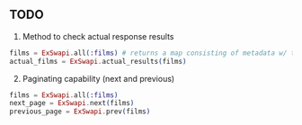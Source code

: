 ## TODO

1. Method to check actual response results
```elixir
films = ExSwapi.all(:films) # returns a map consisting of metadata w/ the actual results
actual_films = ExSwapi.actual_results(films)
```

2. Paginating capability (next and previous)
```elixir
films = ExSwapi.all(:films)
next_page = ExSwapi.next(films)
previous_page = ExSwapi.prev(films)
```
